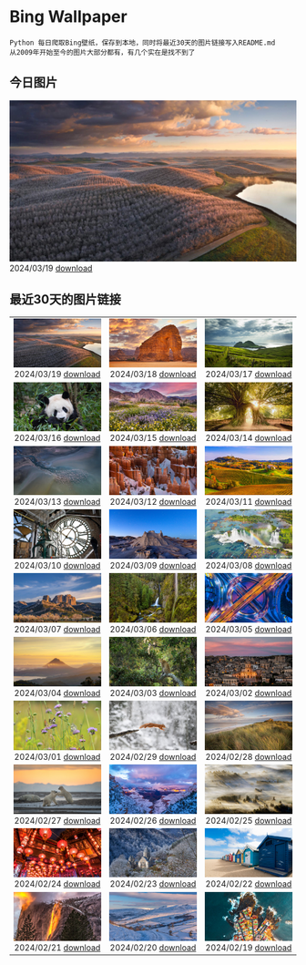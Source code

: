 # Bing Wallpaper

```
Python 每日爬取Bing壁纸，保存到本地，同时将最近30天的图片链接写入README.md
从2009年开始至今的图片大部分都有，有几个实在是找不到了
```



## 今日图片


![](./images/2024/03/19/AlmondBloom_ZH-CN9441550492_1920x1080_2024-03-19.jpg)2024/03/19 [download](./images/2024/03/19/AlmondBloom_ZH-CN9441550492_1920x1080_2024-03-19.jpg)

## 最近30天的图片链接


|      |      |      |
| :----: | :----: | :----: |
|![](./images/2024/03/19/AlmondBloom_ZH-CN9441550492_1920x1080_2024-03-19.jpg)2024/03/19 [download](./images/2024/03/19/AlmondBloom_ZH-CN9441550492_1920x1080_2024-03-19.jpg)|![](./images/2024/03/18/ElephantRock_ZH-CN9293300383_1920x1080_2024-03-18.jpg)2024/03/18 [download](./images/2024/03/18/ElephantRock_ZH-CN9293300383_1920x1080_2024-03-18.jpg)|![](./images/2024/03/17/StFiniansBay_ZH-CN8655586052_1920x1080_2024-03-17.jpg)2024/03/17 [download](./images/2024/03/17/StFiniansBay_ZH-CN8655586052_1920x1080_2024-03-17.jpg)|
|![](./images/2024/03/16/BambooPanda_ZH-CN8455481760_1920x1080_2024-03-16.jpg)2024/03/16 [download](./images/2024/03/16/BambooPanda_ZH-CN8455481760_1920x1080_2024-03-16.jpg)|![](./images/2024/03/15/AnzaBorregoBloom_ZH-CN8284458835_1920x1080_2024-03-15.jpg)2024/03/15 [download](./images/2024/03/15/AnzaBorregoBloom_ZH-CN8284458835_1920x1080_2024-03-15.jpg)|![](./images/2024/03/14/AyutthayaTree_ZH-CN8075870220_1920x1080_2024-03-14.jpg)2024/03/14 [download](./images/2024/03/14/AyutthayaTree_ZH-CN8075870220_1920x1080_2024-03-14.jpg)|
|![](./images/2024/03/13/MagadiFlamingos_ZH-CN7888437841_1920x1080_2024-03-13.jpg)2024/03/13 [download](./images/2024/03/13/MagadiFlamingos_ZH-CN7888437841_1920x1080_2024-03-13.jpg)|![](./images/2024/03/12/BryceSnow_ZH-CN7489999663_1920x1080_2024-03-12.jpg)2024/03/12 [download](./images/2024/03/12/BryceSnow_ZH-CN7489999663_1920x1080_2024-03-12.jpg)|![](./images/2024/03/11/ProseccoItaly_ZH-CN6802010344_1920x1080_2024-03-11.jpg)2024/03/11 [download](./images/2024/03/11/ProseccoItaly_ZH-CN6802010344_1920x1080_2024-03-11.jpg)|
|![](./images/2024/03/10/BeaumontClock_ZH-CN5288086713_1920x1080_2024-03-10.jpg)2024/03/10 [download](./images/2024/03/10/BeaumontClock_ZH-CN5288086713_1920x1080_2024-03-10.jpg)|![](./images/2024/03/09/BistiBlue_ZH-CN4991705833_1920x1080_2024-03-09.jpg)2024/03/09 [download](./images/2024/03/09/BistiBlue_ZH-CN4991705833_1920x1080_2024-03-09.jpg)|![](./images/2024/03/08/IguazuFalls_ZH-CN4749837052_1920x1080_2024-03-08.jpg)2024/03/08 [download](./images/2024/03/08/IguazuFalls_ZH-CN4749837052_1920x1080_2024-03-08.jpg)|
|![](./images/2024/03/07/TarragonaSpain_ZH-CN5488361711_1920x1080_2024-03-07.jpg)2024/03/07 [download](./images/2024/03/07/TarragonaSpain_ZH-CN5488361711_1920x1080_2024-03-07.jpg)|![](./images/2024/03/06/WahclellaFalls_ZH-CN4932852217_1920x1080_2024-03-06.jpg)2024/03/06 [download](./images/2024/03/06/WahclellaFalls_ZH-CN4932852217_1920x1080_2024-03-06.jpg)|![](./images/2024/03/05/BangkokCircle_ZH-CN4702412806_1920x1080_2024-03-05.jpg)2024/03/05 [download](./images/2024/03/05/BangkokCircle_ZH-CN4702412806_1920x1080_2024-03-05.jpg)|
|![](./images/2024/03/04/ArenalCostaRica_ZH-CN4466297855_1920x1080_2024-03-04.jpg)2024/03/04 [download](./images/2024/03/04/ArenalCostaRica_ZH-CN4466297855_1920x1080_2024-03-04.jpg)|![](./images/2024/03/03/KrugerLeopard_ZH-CN4125884091_1920x1080_2024-03-03.jpg)2024/03/03 [download](./images/2024/03/03/KrugerLeopard_ZH-CN4125884091_1920x1080_2024-03-03.jpg)|![](./images/2024/03/02/ModicaItaly_ZH-CN3893147952_1920x1080_2024-03-02.jpg)2024/03/02 [download](./images/2024/03/02/ModicaItaly_ZH-CN3893147952_1920x1080_2024-03-02.jpg)|
|![](./images/2024/03/01/Schmetterlingswiese_ZH-CN3740804088_1920x1080_2024-03-01.jpg)2024/03/01 [download](./images/2024/03/01/Schmetterlingswiese_ZH-CN3740804088_1920x1080_2024-03-01.jpg)|![](./images/2024/02/29/LeapingSquirrel_ZH-CN9112090462_1920x1080_2024-02-29.jpg)2024/02/29 [download](./images/2024/02/29/LeapingSquirrel_ZH-CN9112090462_1920x1080_2024-02-29.jpg)|![](./images/2024/02/28/BamburghCastleUK_ZH-CN3201531782_1920x1080_2024-02-28.jpg)2024/02/28 [download](./images/2024/02/28/BamburghCastleUK_ZH-CN3201531782_1920x1080_2024-02-28.jpg)|
|![](./images/2024/02/27/PolarBearCubs_ZH-CN2913942257_1920x1080_2024-02-27.jpg)2024/02/27 [download](./images/2024/02/27/PolarBearCubs_ZH-CN2913942257_1920x1080_2024-02-27.jpg)|![](./images/2024/02/26/GrandCanyonWinter_ZH-CN2640803517_1920x1080_2024-02-26.jpg)2024/02/26 [download](./images/2024/02/26/GrandCanyonWinter_ZH-CN2640803517_1920x1080_2024-02-26.jpg)|![](./images/2024/02/25/MtPrevostDuncan_ZH-CN2333619635_1920x1080_2024-02-25.jpg)2024/02/25 [download](./images/2024/02/25/MtPrevostDuncan_ZH-CN2333619635_1920x1080_2024-02-25.jpg)|
|![](./images/2024/02/24/LaternFestival2024_ZH-CN8050981828_1920x1080_2024-02-24.jpg)2024/02/24 [download](./images/2024/02/24/LaternFestival2024_ZH-CN8050981828_1920x1080_2024-02-24.jpg)|![](./images/2024/02/23/HaghartsinMonastery_ZH-CN1705226096_1920x1080_2024-02-23.jpg)2024/02/23 [download](./images/2024/02/23/HaghartsinMonastery_ZH-CN1705226096_1920x1080_2024-02-23.jpg)|![](./images/2024/02/22/BrightonBoxes_ZH-CN0947219018_1920x1080_2024-02-22.jpg)2024/02/22 [download](./images/2024/02/22/BrightonBoxes_ZH-CN0947219018_1920x1080_2024-02-22.jpg)|
|![](./images/2024/02/21/YosemiteFirefall_ZH-CN2236242565_1920x1080_2024-02-21.jpg)2024/02/21 [download](./images/2024/02/21/YosemiteFirefall_ZH-CN2236242565_1920x1080_2024-02-21.jpg)|![](./images/2024/02/20/PeakDistrictNP_ZH-CN1987784653_1920x1080_2024-02-20.jpg)2024/02/20 [download](./images/2024/02/20/PeakDistrictNP_ZH-CN1987784653_1920x1080_2024-02-20.jpg)|![](./images/2024/02/19/CarnavalTenerife_ZH-CN1559136778_1920x1080_2024-02-19.jpg)2024/02/19 [download](./images/2024/02/19/CarnavalTenerife_ZH-CN1559136778_1920x1080_2024-02-19.jpg)|


